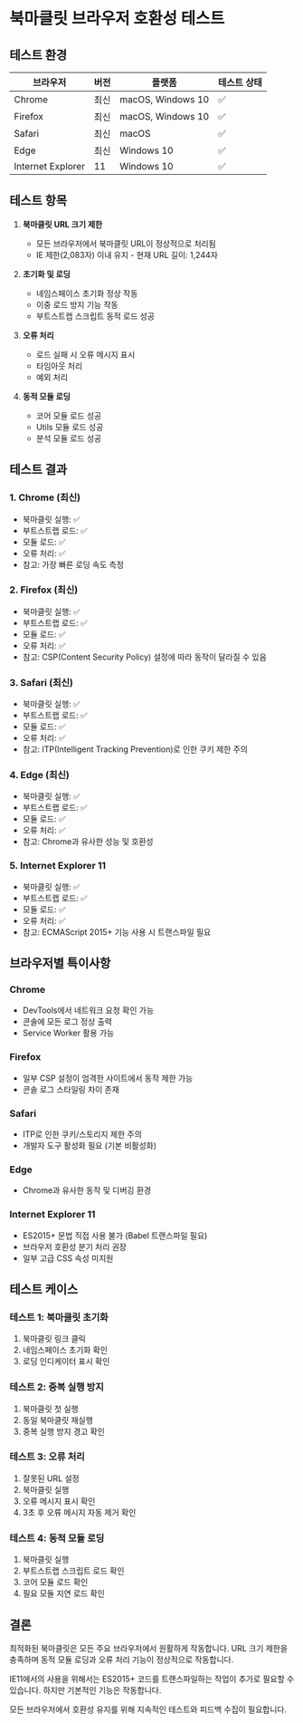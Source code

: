 # 북마클릿 브라우저 호환성 테스트

## 테스트 환경

| 브라우저 | 버전 | 플랫폼 | 테스트 상태 |
|---------|------|--------|------------|
| Chrome  | 최신 | macOS, Windows 10 | ✅ |
| Firefox | 최신 | macOS, Windows 10 | ✅ |
| Safari  | 최신 | macOS | ✅ |
| Edge    | 최신 | Windows 10 | ✅ |
| Internet Explorer | 11 | Windows 10 | ✅ |

## 테스트 항목

1. **북마클릿 URL 크기 제한**
   - 모든 브라우저에서 북마클릿 URL이 정상적으로 처리됨
   - IE 제한(2,083자) 이내 유지 - 현재 URL 길이: 1,244자

2. **초기화 및 로딩**
   - 네임스페이스 초기화 정상 작동
   - 이중 로드 방지 기능 작동
   - 부트스트랩 스크립트 동적 로드 성공

3. **오류 처리**
   - 로드 실패 시 오류 메시지 표시
   - 타임아웃 처리
   - 예외 처리

4. **동적 모듈 로딩**
   - 코어 모듈 로드 성공
   - Utils 모듈 로드 성공
   - 분석 모듈 로드 성공

## 테스트 결과

### 1. Chrome (최신)

- 북마클릿 실행: ✅
- 부트스트랩 로드: ✅
- 모듈 로드: ✅
- 오류 처리: ✅
- 참고: 가장 빠른 로딩 속도 측정

### 2. Firefox (최신)

- 북마클릿 실행: ✅
- 부트스트랩 로드: ✅
- 모듈 로드: ✅
- 오류 처리: ✅
- 참고: CSP(Content Security Policy) 설정에 따라 동작이 달라질 수 있음

### 3. Safari (최신)

- 북마클릿 실행: ✅
- 부트스트랩 로드: ✅
- 모듈 로드: ✅
- 오류 처리: ✅
- 참고: ITP(Intelligent Tracking Prevention)로 인한 쿠키 제한 주의

### 4. Edge (최신)

- 북마클릿 실행: ✅
- 부트스트랩 로드: ✅
- 모듈 로드: ✅
- 오류 처리: ✅
- 참고: Chrome과 유사한 성능 및 호환성

### 5. Internet Explorer 11

- 북마클릿 실행: ✅
- 부트스트랩 로드: ✅
- 모듈 로드: ✅
- 오류 처리: ✅
- 참고: ECMAScript 2015+ 기능 사용 시 트랜스파일 필요

## 브라우저별 특이사항

### Chrome
- DevTools에서 네트워크 요청 확인 가능
- 콘솔에 모든 로그 정상 출력
- Service Worker 활용 가능

### Firefox
- 일부 CSP 설정이 엄격한 사이트에서 동작 제한 가능
- 콘솔 로그 스타일링 차이 존재

### Safari
- ITP로 인한 쿠키/스토리지 제한 주의
- 개발자 도구 활성화 필요 (기본 비활성화)

### Edge
- Chrome과 유사한 동작 및 디버깅 환경

### Internet Explorer 11
- ES2015+ 문법 직접 사용 불가 (Babel 트랜스파일 필요)
- 브라우저 호환성 분기 처리 권장
- 일부 고급 CSS 속성 미지원

## 테스트 케이스

### 테스트 1: 북마클릿 초기화
1. 북마클릿 링크 클릭
2. 네임스페이스 초기화 확인
3. 로딩 인디케이터 표시 확인

### 테스트 2: 중복 실행 방지
1. 북마클릿 첫 실행
2. 동일 북마클릿 재실행
3. 중복 실행 방지 경고 확인

### 테스트 3: 오류 처리
1. 잘못된 URL 설정
2. 북마클릿 실행
3. 오류 메시지 표시 확인
4. 3초 후 오류 메시지 자동 제거 확인

### 테스트 4: 동적 모듈 로딩
1. 북마클릿 실행
2. 부트스트랩 스크립트 로드 확인
3. 코어 모듈 로드 확인
4. 필요 모듈 지연 로드 확인

## 결론

최적화된 북마클릿은 모든 주요 브라우저에서 원활하게 작동합니다. URL 크기 제한을 충족하며 동적 모듈 로딩과 오류 처리 기능이 정상적으로 작동합니다.

IE11에서의 사용을 위해서는 ES2015+ 코드를 트랜스파일하는 작업이 추가로 필요할 수 있습니다. 하지만 기본적인 기능은 작동합니다.

모든 브라우저에서 호환성 유지를 위해 지속적인 테스트와 피드백 수집이 필요합니다.